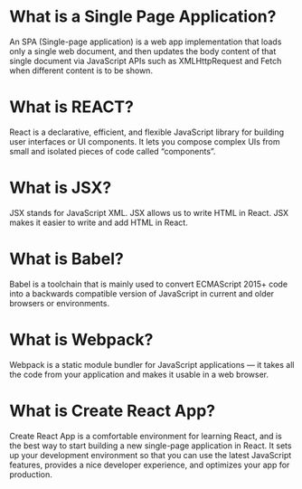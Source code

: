 # What is a Single Page Application?
An SPA (Single-page application) is a web app implementation that loads only a single web document, and then updates the body content of that single document via JavaScript APIs such as XMLHttpRequest and Fetch when different content is to be shown.

# What is REACT?
React is a declarative, efficient, and flexible JavaScript library for building user interfaces or UI components. It lets you compose complex UIs from small and isolated pieces of code called “components”.

# What is JSX?
JSX stands for JavaScript XML. JSX allows us to write HTML in React. JSX makes it easier to write and add HTML in React.

# What is Babel?
Babel is a toolchain that is mainly used to convert ECMAScript 2015+ code into a backwards compatible version of JavaScript in current and older browsers or environments.

# What is Webpack?
Webpack is a static module bundler for JavaScript applications — it takes all the code from your application and makes it usable in a web browser.

# What is Create React App?
Create React App is a comfortable environment for learning React, and is the best way to start building a new single-page application in React. It sets up your development environment so that you can use the latest JavaScript features, provides a nice developer experience, and optimizes your app for production.